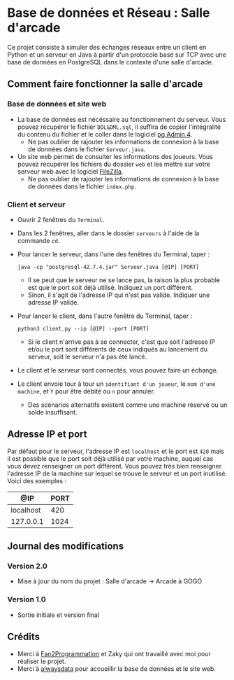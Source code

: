 # Base de données et Réseau : Salle d'arcade

Ce projet consiste à simuler des échanges réseaux entre un client en Python et un serveur en Java à partir d'un protocole basé sur TCP avec une base de données en PostgreSQL dans le contexte d'une salle d'arcade.

## Comment faire fonctionner la salle d'arcade

### Base de données et site web

- La base de données est nécéssaire au fonctionnement du serveur. Vous pouvez récupérer le fichier `DDL&DML.sql`, il suffira de copier l'intégralité du contenu du fichier et le coller dans le logiciel [pg Admin 4](https://www.pgadmin.org). 
    - Ne pas oublier de rajouter les informations de connexion à la base de données dans le fichier `Serveur.java`.
- Un site web permet de consulter les informations des joueurs. Vous pouvez récupérer les fichiers du dossier `web` et les mettre sur votre serveur web avec le logiciel [FileZilla](https://filezilla-project.org).
    - Ne pas oublier de rajouter les informations de connexion à la base de données dans le fichier `index.php`.

### Client et serveur

- Ouvrir 2 fenêtres du `Terminal`.
- Dans les 2 fenêtres, aller dans le dossier `serveurs` à l'aide de la commande `cd`.
- Pour lancer le serveur, dans l'une des fenêtres du Terminal, taper :
  ```
  java -cp "postgresql-42.7.4.jar" Serveur.java [@IP] [PORT]
  ```

    - Il se peut que le serveur ne se lance pas, la raison la plus probable est que le port soit déjà utilisé. Indiquez un port différent.
    - Sinon, il s'agit de l'adresse IP qui n'est pas valide. Indiquer une adresse IP valide.
- Pour lancer le client, dans l'autre fenêtre du Terminal, taper :
  ```
  python3 client.py --ip [@IP] --port [PORT]
  ```

    - Si le client n'arrive pas à se connecter, c'est que soit l'adresse IP et/ou le port sont différents de ceux indiqués au lancement du serveur, soit le serveur n'a pas été lancé.
- Le client et le serveur sont connectés, vous pouvez faire un échange.
- Le client envoie tour à tour un `identifiant d'un joueur`, le `nom d'une machine`, et `Y` pour être débité ou `n` pour annuler.
    - Des scénarios alternatifs existent comme une machine réservé ou un solde insuffisant.

## Adresse IP et port

Par défaut pour le serveur, l'adresse IP est `localhost` et le port est `420` mais il est possible que le port soit déjà utilisé par votre machine, auquel cas vous devez renseigner un port différent. Vous pouvez très bien renseigner l'adresse IP de la machine sur lequel se trouve le serveur et un port inutilisé. Voici des exemples :

| @IP                    | PORT                        |
| ---------------------- | --------------------------- |
| localhost              | 420                         |
| 127.0.0.1              | 1024                        |

## Journal des modifications

### Version 2.0

- Mise à jour du nom du projet : Salle d'arcade -> Arcade à GOGO

### Version 1.0

- Sortie initiale et version final

## Crédits

- Merci à [Fan2Programmation](https://github.com/Fan2Programmation) et Zaky qui ont travaillé avec moi pour réaliser le projet.
- Merci à [alwaysdata](https://www.alwaysdata.com/fr/) pour accueillir la base de données et le site web.